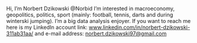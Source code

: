 Hi, I’m Norbert Dzikowski @Norbid
I’m interested in macroeconomy, geopolitics, politics, sport (mainly: football, tennis, darts and during winterski jumping).
I’m a big data analysis enjoyer.
If you want to reach me here is my LinkedIn account link: www.linkedin.com/in/norbert-dzikowski-311ab31aa/ and e-mail address: norbert.dzikowski97@gmail.com
